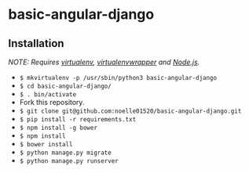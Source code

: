# basic-angular-django

## Installation

*NOTE: Requires [virtualenv](http://virtualenv.readthedocs.org/en/latest/),
[virtualenvwrapper](http://virtualenvwrapper.readthedocs.org/en/latest/) and
[Node.js](http://nodejs.org/).*

* `$ mkvirtualenv -p /usr/sbin/python3 basic-angular-django`
* `$ cd basic-angular-django/`
* `$ . bin/activate`
*  Fork this repository.
* `$ git clone git@github.com:noelle01520/basic-angular-django.git`
* `$ pip install -r requirements.txt`
* `$ npm install -g bower`
* `$ npm install`
* `$ bower install`
* `$ python manage.py migrate`
* `$ python manage.py runserver`

